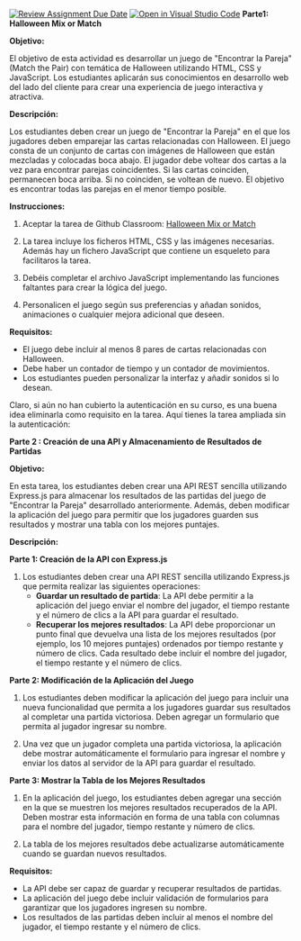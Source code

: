 [![Review Assignment Due Date](https://classroom.github.com/assets/deadline-readme-button-24ddc0f5d75046c5622901739e7c5dd533143b0c8e959d652212380cedb1ea36.svg)](https://classroom.github.com/a/QSHs3Jnx)
[![Open in Visual Studio Code](https://classroom.github.com/assets/open-in-vscode-718a45dd9cf7e7f842a935f5ebbe5719a5e09af4491e668f4dbf3b35d5cca122.svg)](https://classroom.github.com/online_ide?assignment_repo_id=12656833&assignment_repo_type=AssignmentRepo)
**Parte1: Halloween Mix or Match**

**Objetivo:**

El objetivo de esta actividad es desarrollar un juego de "Encontrar la Pareja" (Match the Pair) con temática de Halloween utilizando HTML, CSS y JavaScript. Los estudiantes aplicarán sus conocimientos en desarrollo web del lado del cliente para crear una experiencia de juego interactiva y atractiva.

**Descripción:**

Los estudiantes deben crear un juego de "Encontrar la Pareja" en el que los jugadores deben emparejar las cartas relacionadas con Halloween. El juego consta de un conjunto de cartas con imágenes de Halloween que están mezcladas y colocadas boca abajo. El jugador debe voltear dos cartas a la vez para encontrar parejas coincidentes. Si las cartas coinciden, permanecen boca arriba. Si no coinciden, se voltean de nuevo. El objetivo es encontrar todas las parejas en el menor tiempo posible.

**Instrucciones:**

1. Aceptar la tarea de Github Classroom: [Halloween Mix or Match](https://classroom.github.com/a/QSHs3Jnx)

2. La tarea incluye los ficheros HTML, CSS y las imágenes necesarias. Además hay un fichero JavaScript que contiene un esqueleto para facilitaros la tarea.

3. Debéis completar el archivo JavaScript implementando las funciones faltantes para crear la lógica del juego.

4. Personalicen el juego según sus preferencias y añadan sonidos, animaciones o cualquier mejora adicional que deseen.

**Requisitos:**

- El juego debe incluir al menos 8 pares de cartas relacionadas con Halloween.
- Debe haber un contador de tiempo y un contador de movimientos.
- Los estudiantes pueden personalizar la interfaz y añadir sonidos si lo desean.

Claro, si aún no han cubierto la autenticación en su curso, es una buena idea eliminarla como requisito en la tarea. Aquí tienes la tarea ampliada sin la autenticación:



**Parte 2 : Creación de una API y Almacenamiento de Resultados de Partidas**

**Objetivo:**

En esta tarea, los estudiantes deben crear una API REST sencilla utilizando Express.js para almacenar los resultados de las partidas del juego de "Encontrar la Pareja" desarrollado anteriormente. Además, deben modificar la aplicación del juego para permitir que los jugadores guarden sus resultados y mostrar una tabla con los mejores puntajes.

**Descripción:**

**Parte 1: Creación de la API con Express.js**

1. Los estudiantes deben crear una API REST sencilla utilizando Express.js que permita realizar las siguientes operaciones:
   - **Guardar un resultado de partida**: La API debe permitir a la aplicación del juego enviar el nombre del jugador, el tiempo restante y el número de clics a la API para guardar el resultado.
   - **Recuperar los mejores resultados**: La API debe proporcionar un punto final que devuelva una lista de los mejores resultados (por ejemplo, los 10 mejores puntajes) ordenados por tiempo restante y número de clics. Cada resultado debe incluir el nombre del jugador, el tiempo restante y el número de clics.

**Parte 2: Modificación de la Aplicación del Juego**

1. Los estudiantes deben modificar la aplicación del juego para incluir una nueva funcionalidad que permita a los jugadores guardar sus resultados al completar una partida victoriosa. Deben agregar un formulario que permita al jugador ingresar su nombre.

2. Una vez que un jugador completa una partida victoriosa, la aplicación debe mostrar automáticamente el formulario para ingresar el nombre y enviar los datos al servidor de la API para guardar el resultado.

**Parte 3: Mostrar la Tabla de los Mejores Resultados**

1. En la aplicación del juego, los estudiantes deben agregar una sección en la que se muestren los mejores resultados recuperados de la API. Deben mostrar esta información en forma de una tabla con columnas para el nombre del jugador, tiempo restante y número de clics.

2. La tabla de los mejores resultados debe actualizarse automáticamente cuando se guardan nuevos resultados.

**Requisitos:**

- La API debe ser capaz de guardar y recuperar resultados de partidas.
- La aplicación del juego debe incluir validación de formularios para garantizar que los jugadores ingresen su nombre.
- Los resultados de las partidas deben incluir al menos el nombre del jugador, el tiempo restante y el número de clics.


